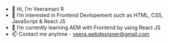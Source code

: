- 👋 Hi, I’m Veeramani R
- 👀 I’m interested in Frontend Devlopement such as HTML, CSS, JavaScript & React JS
- 🌱 I’m currently learning AEM with Frontend by using React JS
- 📫 Contact me anytime - veera.webdesigner@gmail.com

<!---
VeeraUIDeveloper/VeeraUIDeveloper is a ✨ special ✨ repository because its `README.md` (this file) appears on your GitHub profile.
You can click the Preview link to take a look at your changes.
--->
